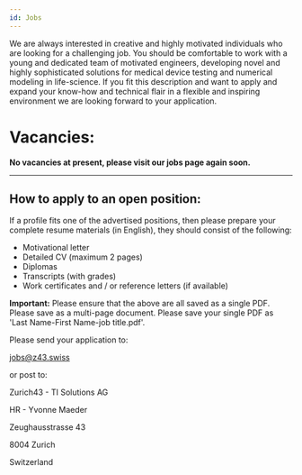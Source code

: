 ```yaml
---
id: Jobs
---
```


We are always interested in creative and highly motivated individuals who are looking for a challenging job. You should be comfortable to work with a young and dedicated team of motivated engineers, developing novel and highly sophisticated solutions for medical device testing and numerical modeling in life-science. If you fit this description and want to apply and expand your know-how and technical flair in a flexible and inspiring environment we are looking forward to your application.

# Vacancies:

**No vacancies at present, please visit our jobs page again soon.**

---

## How to apply to an open position:

If a profile fits one of the advertised positions, then please prepare your complete resume materials (in English), they should consist of the following:

* Motivational letter
* Detailed CV (maximum 2 pages)
* Diplomas
* Transcripts (with grades)
* Work certificates and / or reference letters (if available)

**Important:** Please ensure that the above are all saved as a single PDF. Please save as a multi-page document. Please save your single PDF as 'Last Name-First Name-job title.pdf'.

Please send your application to:

jobs@z43.swiss

or post to:

Zurich43 - TI Solutions AG

HR - Yvonne Maeder

Zeughausstrasse 43

8004 Zurich

Switzerland
